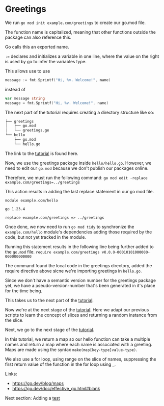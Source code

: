 # Greetings

We run `go mod init example.com/greetings` to create our go.mod file. 

The function name is capitalized, meaning that other functions outside the package can also reference this. 

Go calls this an exported name.

`:=` declares and initializes a variable in one line, where the value on the right is used by go to infer the variables type. 

This allows use to use 

```go
message := fmt.Sprintf("Hi, %v. Welcome!", name)
```

instead of 

```go
var message string
message = fmt.Sprintf("Hi, %v. Welcome!", name)
```

The next part of the tutorial requires creating a directory structure like so:

```bash
├── greetings
│   ├── go.mod
│   └── greetings.go
└── hello
    ├── go.mod
    └── hello.go
```

The link to the [tutorial](https://go.dev/doc/tutorial/call-module-code) is found here.

Now, we use the greetings package inside `hello/hello.go`. However, we need to edit our `go.mod` because we don't publish our packages online. 

Therefore, we must run the following command:
`go mod edit -replace example.com/greetings=../greetings`

This action results in adding the last replace statement in our go mod file.

```
module example.com/hello

go 1.23.4

replace example.com/greetings => ../greetings
```

Once done, we now need to run `go mod tidy` to synchronize the `example.com/hello` module's dependencies adding those required by the code, but not yet tracked in the module.

Running this statement results in the following line being further added to the `go.mod` file. 
`require example.com/greetings v0.0.0-00010101000000-000000000000`

The command found the local code in the greetings directory, added the require directive above sicne we're importing greetings in `hello.go`.

Since we don't have a semantic version number for the greetings package yet, we have a pseudo-version-number that's been generated in it's place for the time being.

This takes us to the next part of the [tutorial](https://go.dev/doc/tutorial/handle-errors).

Now we're at the next stage of the [tutorial](https://go.dev/doc/tutorial/random-greeting). Here we adapt our previous scripts to learn the concept of slices and returning a random instance from the slice.

Next, we go to the next stage of the [tutorial](https://go.dev/doc/tutorial/greetings-multiple-people).

In this tutorial, we return a map so our hello function can take a multiple names and return a map where each name is associated with a greeting. Maps are made using the syntax `make(map[key-type]value-type)`.

We also use a for loop, using range on the slice of names, suppressing the first return value of the function in the for loop using `_`.

Links: 
* https://go.dev/blog/maps
* https://go.dev/doc/effective_go.html#blank

Next section: Adding a [test](https://go.dev/doc/tutorial/add-a-test)

